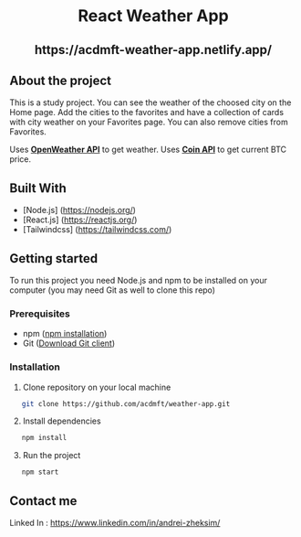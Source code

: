 <div align="center">
  <h1 align="center">React Weather App</h1>
<h2 align="center">https://acdmft-weather-app.netlify.app/</h2>
</div>

## About the project 

This is a study project. You can see the weather of the choosed city on the Home page. Add the cities to the favorites and have a collection of cards with city weather on your Favorites page. You can also remove cities from Favorites. 

Uses <a href="https://openweathermap.org/api"><strong>OpenWeather API</strong></a> to get weather.
Uses <a href="https://www.coinapi.io/"><strong>Coin API</strong></a> 
to get current BTC price.

## Built With

* [Node.js] (https://nodejs.org/)
* [React.js] (https://reactjs.org/)
* [Tailwindcss] (https://tailwindcss.com/) 

## Getting started 

To run this project you need Node.js and npm to be installed on your computer (you may need Git as well to clone this repo)

### Prerequisites

* npm ([npm installation](https://docs.npmjs.com/cli/v7/configuring-npm/install))
* Git ([Download Git client](https://git-scm.com/downloads))

### Installation 

1. Clone repository on your local machine 
```sh
   git clone https://github.com/acdmft/weather-app.git
   ```
2. Install dependencies 
```sh
   npm install
   ```
3. Run the project 
```sh
   npm start
   ```

## Contact me

Linked In : https://www.linkedin.com/in/andrei-zheksim/

